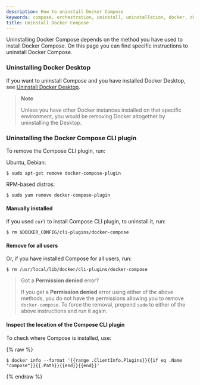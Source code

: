```yaml
---
description: How to uninstall Docker Compose
keywords: compose, orchestration, uninstall, uninstallation, docker, documentation
title: Uninstall Docker Compose
---
```


Uninstalling Docker Compose depends on the method you have used to install Docker Compose. On this page you can find specific instructions to uninstall Docker Compose.


### Uninstalling Docker Desktop

If you want to uninstall Compose and you have installed Docker Desktop, see [Uninstall Docker Desktop](../../desktop/uninstall.md).

> **Note**
>
> Unless you have other Docker instances installed on that specific environment, you would be removing Docker altogether by uninstalling the Desktop.

### Uninstalling the Docker Compose CLI plugin

To remove the Compose CLI plugin, run:

Ubuntu, Debian:

```console
$ sudo apt-get remove docker-compose-plugin
```
RPM-based distros:

```console
$ sudo yum remove docker-compose-plugin
```

#### Manually installed

If you used `curl` to install Compose CLI plugin, to uninstall it, run:

```console
$ rm $DOCKER_CONFIG/cli-plugins/docker-compose
```

#### Remove for all users

Or, if you have installed Compose for all users, run:

```console
$ rm /usr/local/lib/docker/cli-plugins/docker-compose
```

> Got a **Permission denied** error?
>
> If you get a **Permission denied** error using either of the above
> methods, you do not have the permissions allowing you to remove
> `docker-compose`. To force the removal, prepend `sudo` to either of the above instructions and run it again.

#### Inspect the location of the Compose CLI plugin

To check where Compose is installed, use:

{% raw %}
```console
$ docker info --format '{{range .ClientInfo.Plugins}}{{if eq .Name "compose"}}{{.Path}}{{end}}{{end}}'
```
{% endraw %}
